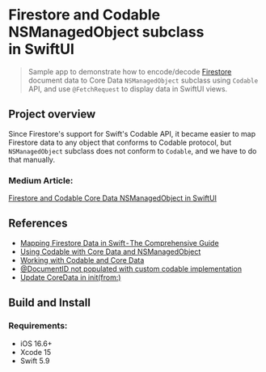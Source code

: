 #  Firestore and Codable NSManagedObject subclass in SwiftUI

> Sample app to demonstrate how to encode/decode [Firestore](https://firebase.google.com/docs/firestore) document data to Core Data `NSManagedObject` subclass using `Codable` API, and use `@FetchRequest` to display data in SwiftUI views.


## Project overview
Since Firestore's support for Swift's Codable API, it became easier to map Firestore data to any object that conforms to Codable protocol, but `NSManagedObject` subclass does not conform to `Codable`, and we have to do that manually.


### Medium Article:
[Firestore and Codable Core Data NSManagedObject in SwiftUI](https://medium.com/p/ad9ae5f4eae8/edit)


## References
- [Mapping Firestore Data in Swift - The Comprehensive Guide](https://medium.com/firebase-developers/mapping-firestore-data-in-swift-the-comprehensive-guide-36ad05fb8109)
- [Using Codable with Core Data and NSManagedObject](https://www.donnywals.com/using-codable-with-core-data-and-nsmanagedobject/)
- [Working with Codable and Core Data](https://medium.com/@andrea.prearo/working-with-codable-and-core-data-83983e77198e)
- [@DocumentID not populated with custom codable implementation](https://github.com/firebase/firebase-ios-sdk/issues/7242)
- [Update CoreData in init(from:)](https://stackoverflow.com/questions/67044602/core-data-doesnt-update-related-objects/67085696#67085696)

## Build and Install

### Requirements:
- iOS 16.6+
- Xcode 15
- Swift 5.9
